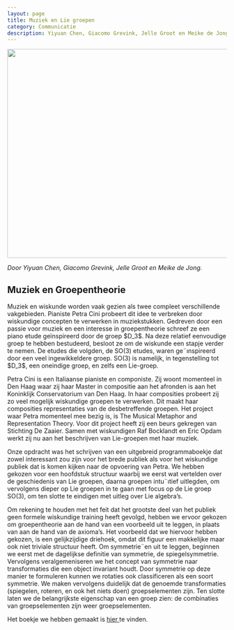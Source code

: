 ```yaml
---
layout: page
title: Muziek en Lie groepen
category: Communicatie
description: Yiyuan Chen, Giacomo Grevink, Jelle Groot en Meike de Jong hebben samengewerkt met pianiste Petra Cini die probeert wiskundige concepten te verwerken in haar muziekstukken. Gedreven door een passie voor muziek en een interesse in groepentheorie schreef ze een piano etudes geïnspireerd door de theorie achter groepen. De studenten hebben een boekje geschreven over de wiskundige concepten die Petra verwerkt in haar muziek.
---
```


<html>
<p align="center">
  <img src="/Onderwijs-Communicatie/Images/LieGroups.png" width="640" height="480">
</p>

<p><i>Door Yiyuan Chen, Giacomo Grevink, Jelle Groot en Meike de Jong.</i></p>
<h2> Muziek en Groepentheorie</h2>

<p>Muziek en wiskunde worden vaak gezien als twee compleet verschillende vakgebieden. Pianiste Petra Cini probeert dit idee te verbreken door wiskundige concepten te verwerken in muziekstukken. Gedreven door een passie voor muziek en een interesse in groepentheorie schreef ze een piano etude geïnspireerd door de groep $D_3$. Na deze relatief eenvoudige groep te hebben
bestudeerd, besloot ze om de wiskunde een stapje verder te nemen. De etudes die volgden, de SO(3) etudes, waren ge¨ınspireerd door een veel ingewikkeldere groep. SO(3) is namelijk, in tegenstelling tot $D_3$, een oneindige groep, en zelfs een Lie-groep.</p>

<p>Petra Cini is een Italiaanse pianiste en componiste. Zij woont momenteel in Den Haag waar zij haar Master in compositie aan het afronden is aan het Koninklijk Conservatorium van Den Haag. In haar composities probeert zij zo veel mogelijk wiskundige groepen te verwerken. Dit maakt haar composities representaties van de desbetreffende groepen. Het project waar Petra momenteel mee bezig is, is <i></i>The Musical Metaphor and Representation Theory</i>. Voor dit project heeft zij een beurs gekregen van Stichting De Zaaier. Samen met wiskundigen Raf Bocklandt en Eric Opdam werkt zij nu aan het beschrijven van Lie-groepen met haar muziek. </p>

<p>Onze opdracht was het schrijven van een uitgebreid programmaboekje dat zowel interessant zou zijn voor het brede publiek als voor het wiskundige publiek dat is komen kijken naar de opvoering van Petra. We hebben gekozen voor een hoofdstuk structuur waarbij we eerst wat vertelden over de geschiedenis van Lie groepen, daarna groepen intu¨ıtief uitlegden, om vervolgens dieper op Lie groepen in te gaan met focus op de Lie groep SO(3), om ten slotte te eindigen met uitleg
over Lie algebra’s.</p>

<p>Om rekening te houden met het feit dat het grootste deel van het publiek geen formele wiskundige training heeft gevolgd, hebben we ervoor gekozen om groepentheorie aan de hand van een voorbeeld uit te leggen, in plaats van aan de hand van de axioma’s. Het voorbeeld dat we hiervoor hebben gekozen, is een gelijkzijdige driehoek, omdat dit figuur een makkelijke
maar ook niet triviale structuur heeft. Om symmetrie¨en uit te leggen, beginnen we eerst met de dagelijkse definitie van symmetrie, de spiegelsymmetrie. Vervolgens veralgemeniseren we het concept van symmetrie naar transformaties die een object invariant houdt. Door symmetrie op deze manier te formuleren kunnen we rotaties ook classificeren als een soort symmetrie.
We maken vervolgens duidelijk dat de genoemde transformaties (spiegelen, roteren, en ook het niets doen) groepselementen zijn. Ten slotte laten we de belangrijkste eigenschap van een groep zien: de combinaties van groepselementen zijn weer groepselementen.</p>

<div class="boxje"> Het boekje we hebben gemaakt is <a href="/Onderwijs-Communicatie/Projecten/Muziek/BookletLieGroups.pdf"> hier </a> te vinden.</div>


